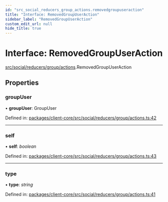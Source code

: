 ```yaml
---
id: "src_social_reducers_group_actions.removedgroupuseraction"
title: "Interface: RemovedGroupUserAction"
sidebar_label: "RemovedGroupUserAction"
custom_edit_url: null
hide_title: true
---
```


# Interface: RemovedGroupUserAction

[src/social/reducers/group/actions](../modules/src_social_reducers_group_actions.md).RemovedGroupUserAction

## Properties

### groupUser

• **groupUser**: GroupUser

Defined in: [packages/client-core/src/social/reducers/group/actions.ts:42](https://github.com/xr3ngine/xr3ngine/blob/77d12cea0/packages/client-core/src/social/reducers/group/actions.ts#L42)

___

### self

• **self**: *boolean*

Defined in: [packages/client-core/src/social/reducers/group/actions.ts:43](https://github.com/xr3ngine/xr3ngine/blob/77d12cea0/packages/client-core/src/social/reducers/group/actions.ts#L43)

___

### type

• **type**: *string*

Defined in: [packages/client-core/src/social/reducers/group/actions.ts:41](https://github.com/xr3ngine/xr3ngine/blob/77d12cea0/packages/client-core/src/social/reducers/group/actions.ts#L41)

